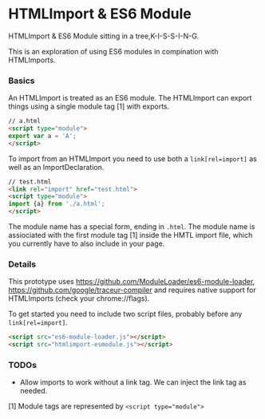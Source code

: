HTMLImport & ES6 Module
===================

HTMLImport & ES6 Module sitting in a tree,K-I-S-S-I-N-G.

This is an exploration of using ES6 modules in compination with HTMLImports.

### Basics

An HTMLImport is treated as an ES6 module. The HTMLImport can export things using a single module tag [1] with exports.

```html
// a.html
<script type="module">
export var a = 'A';
</script>
```

To import from an HTMLImport you need to use both a `link[rel=import]` as well as an ImportDeclaration.

```html
// test.html
<link rel="import" href="test.html">
<script type="module">
import {a} from './a.html';
</script>
```

The module name has a special form, ending in `.html`. The module name is assiociated with the first module tag [1] inside the HMTL import file, which you currently have to also include in your page.

### Details

This prototype uses https://github.com/ModuleLoader/es6-module-loader, https://github.com/google/traceur-compiler and requires native support for HTMLImports (check your chrome://flags).

To get started you need to include two script files, probably before any `link[rel=import]`.

```html
<script src="es6-module-loader.js"></script>
<script src="htmlimport-esmodule.js"></script>
```

### TODOs

   * Allow imports to work without a link tag. We can inject the link tag as needed.

[1] Module tags are represented by `<script type="module">`
